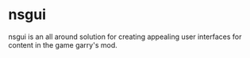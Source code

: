 # nsgui
nsgui is an all around solution for creating appealing user interfaces for content in the game garry's mod.
